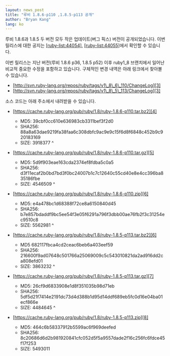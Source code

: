 ```yaml
---
layout: news_post
title: "루비 1.8.6-p110 ,1.8.5-p113 공개"
author: "Bryan Kang"
lang: ko
---
```


루비 1.8.6과 1.8.5 두 버전 모두 작은 업데이트(버그 픽스) 버전이 공개되었습니다. 이번 릴리스에 대한 공지는
[\[ruby-list:44054\]][1], [\[ruby-list:44055\]][2]에서 확인할 수 있습니다.

이번 릴리스는 지난 버전(루비 1.8.6 p36, 1.8.5 p52) 이후 ruby1\_8 브랜치에서 일어난 비교적 중요한 수정을
포함하고 있습니다. 구체적인 변경 내역은 아래 링크에서 찾아볼 수 있습니다.

* [http://svn.ruby-lang.org/repos/ruby/tags/v1\_8\_6\_110/ChangeLog][3]
* [http://svn.ruby-lang.org/repos/ruby/tags/v1\_8\_5\_113/ChangeLog][3]

소스 코드는 아래 주소에서 내려받을 수 있습니다.

* [https://cache.ruby-lang.org/pub/ruby/1.8/ruby-1.8.6-p110.tar.bz2][4]
  * MD5: 39cbf0cc610e636983cb3311bef3f2d0
  * SHA256: 88a8a63dae9219fa38faa6c308dbfc9ac9e9c15f6d8f6848c452b9c920183169
  * SIZE: 3918377
^

* [https://cache.ruby-lang.org/pub/ruby/1.8/ruby-1.8.6-p110.tar.gz][5]
  * MD5: 5d9f903eae163cda2374ef8fdba5c0a5
  * SHA256: d3f11ecaf2b0bd7bd3f0bc24007b1c7c12640c55cd40e8e4cc396ba835186fbe
  * SIZE: 4546509
^

* [https://cache.ruby-lang.org/pub/ruby/1.8/ruby-1.8.6-p110.zip][6]
  * MD5: e4a478bc1d68388f72ce8a6150840d45
  * SHA256: b7e857bdaddf9bc5ee54f3e05f6291a796f3dbb00ae76fb2f3c31254ec9510c8
  * SIZE: 5562981
^

* [https://cache.ruby-lang.org/pub/ruby/1.8/ruby-1.8.5-p113.tar.bz2][6]
  * MD5 682117fbca4cd2ceac6beb6a403eef59
  * SHA256: 216600f9ad07648c501766a25069009c5c543010821da2ad916dd2ca808efd01
  * SIZE: 3863232
^

* [https://cache.ruby-lang.org/pub/ruby/1.8/ruby-1.8.5-p113.tar.gz][7]
  * MD5: 26cf9d6833908e1d8f351035b98d71eb
  * SHA256: 5df5d21f7414e2191dc73d4d388b1d95d14ddf689eb5fc0d16e04ba01ecf866e
  * SIZE: 4484645
^

* [https://cache.ruby-lang.org/pub/ruby/1.8/ruby-1.8.5-p113.zip][8]
  * MD5: 464c6b58337912b5599ac6f969deefed
  * SHA256: 8c20686d6d2b981920841cfc052d5f5a9557dade2f16c256fc6fdce45f17f253
  * SIZE: 5493011



[1]: http://blade.nagaokaut.ac.jp/cgi-bin/scat.rb/ruby/ruby-list/44054
[2]: http://blade.nagaokaut.ac.jp/cgi-bin/scat.rb/ruby/ruby-list/44055
[3]: http://svn.ruby-lang.org/repos/ruby/tags/v1_8_6_110/ChangeLog
[4]: https://cache.ruby-lang.org/pub/ruby/1.8/ruby-1.8.6-p110.tar.bz2
[5]: https://cache.ruby-lang.org/pub/ruby/1.8/ruby-1.8.6-p110.tar.gz
[6]: https://cache.ruby-lang.org/pub/ruby/1.8/ruby-1.8.6-p110.zip
[7]: https://cache.ruby-lang.org/pub/ruby/1.8/ruby-1.8.5-p113.tar.gz
[8]: https://cache.ruby-lang.org/pub/ruby/1.8/ruby-1.8.5-p113.zip
